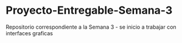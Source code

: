 # Proyecto-Entregable-Semana-3
Repositorio correspondiente a la Semana 3 - se inicio a trabajar con interfaces graficas
